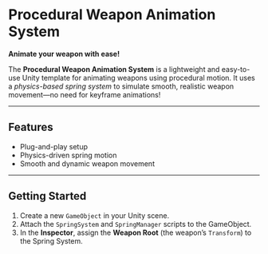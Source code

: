 # Procedural Weapon Animation System  
**Animate your weapon with ease!**

The **Procedural Weapon Animation System** is a lightweight and easy-to-use Unity template for animating weapons using procedural motion. It uses a *physics-based spring system* to simulate smooth, realistic weapon movement—no need for keyframe animations!

---

## Features
- Plug-and-play setup
- Physics-driven spring motion
- Smooth and dynamic weapon movement

---

## Getting Started

1. Create a new `GameObject` in your Unity scene.
2. Attach the `SpringSystem` and `SpringManager` scripts to the GameObject.
3. In the **Inspector**, assign the **Weapon Root** (the weapon’s `Transform`) to the Spring System.
